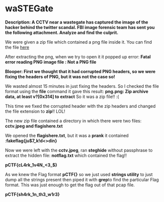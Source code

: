 # waSTEGate

**Description: A CCTV near a wastegate has captured the image of the hacker behind the twitter scandal. FBI image forensic team has sent you the following attachment. Analyze and find the culprit.**

We were given a zip file which contained a png  file inside it. You can find the file [here](https://google.com)

After extracting the png, when we try to open it it popped up error: **Fatal error reading PNG image file : Not a PNG file**

**Blooper: First we thought that it had corrupted PNG headers, so we were fixing the headers of PNG, but it was not the case so!**

We wasted almost 15 minutes in just fixing the headers. So I checked the file format using the **file** command it gave this result:
**png.png: Zip archive data, at least v?[0x314] to extract** So it was a zip file!! :(

This time we fixed the corrupted header with the zip headers and changed the file extension to **zip**!! LOL!

The new zip file contained a directory in which there were two files: **cctv.jpeg and flagishere.txt**

We opened the **flagishere.txt**, but it was a **prank** it contained :**fakeflag{ju$7_k!d<>din}**

Now we were left with the **cctv.jpeg**, ran **steghide** without passphrase to extract the hidden file: **notflag.txt** which contained the flag!!

**pCTF{cL4rk_1v4N_<3_$}**


As we knew the Flag format **pCTF{}** so we just used **strings utility** to just dump all the strings present then piped it with **grep**to find the particular Flag format. This was just enough to get the flag out of that pcap file.


**pCTF{sh4rk_1n_th3_w1r3}**

